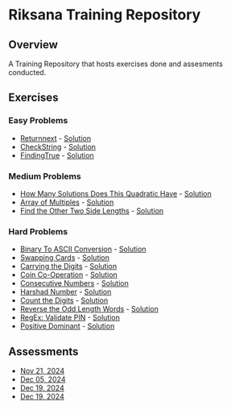 # Riksana Training Repository
 
## Overview
A Training Repository that hosts exercises done and assesments conducted.
 
## Exercises
### Easy Problems
- [Returnnext](https://edabit.com/challenge/Qir2pQ2Qp3uwrfJNZ) - [Solution](excercise/easy/Returnnext.java)
- [CheckString](https://edabit.com/challenge/PZnwXraqBPYv7w4Sm) - [Solution](excercise/easy/checkingString.java)
- [FindingTrue](https://edabit.com/challenge/FRtmuYD26pcQWFR7k) - [Solution](excercise/easy/findingTrue.java)

 
### Medium Problems
- [How Many Solutions Does This Quadratic Have](https://edabit.com/challenge/Rs23pTNpM6k5M2ThH) - [Solution](excercise/medium/Challenge.java)
- [Array of Multiples](https://edabit.com/challenge/rzpucPyoyEtXPo2BG) - [Solution](excercise/medium/Program.java)
- [Find the Other Two Side Lengths](https://edabit.com/challenge/J26bZ6Fv6bWEisDYj) - [Solution](excercise/medium/SideCheck.java)
 
### Hard Problems
- [Binary To ASCII Conversion](https://edabit.com/challenge/GqqYA3RKuok5Pw2Bx) - [Solution](excercise/hard/BinaryConversion.java)
 - [Swapping Cards]([https://edabit.com/challenge/7DRLdMehCk9eWFWyR](https://edabit.com/challenge/7DRLdMehCk9eWFWyR)) - [Solution](excercise/hard/CardSwap.java)
 - [Carrying the Digits](https://edabit.com/challenge/5snfPLPbvjAsZ5kjo) - [Solution](excercise/hard/CarryDigit.java)
 - [Coin Co-Operation](https://edabit.com/challenge/WmGeYLJbud69ezCew) - [Solution](excercise/hard/CoinCoperation.java)
 - [Consecutive Numbers](https://edabit.com/challenge/Md6usCHQ7Xsj2fQi3) - [Solution](excercise/hard/ConsequtiveNumbers.java)
 - [Harshad Number]([https://edabit.com/challenge/xLHemSaX8jAc6Tyz9] (https://edabit.com/challenge/xLHemSaX8jAc6Tyz9)) - [Solution](excercise/hard/Harshad.java)
 - [Count the Digits](https://edabit.com/challenge/aAMcXEH67BLzJfyZz) - [Solution](excercise/hard/Repeat.java)
 - [Reverse the Odd Length Words](https://edabit.com/challenge/p5kyThBZDR7oJhjR7) - [Solution](excercise/hard/OddReverse.java)
 - [RegEx: Validate PIN](https://edabit.com/challenge/sCP58J9vcexchgwo7) - [Solution](excercise/hard/PersonalIdNumber.java)
 - [Positive Dominant](https://edabit.com/challenge/zi3zKpBLYHqtmSf5m) - [Solution](excercise/hard/PositiveDominant.java)
 ## Assessments
- [Nov 21, 2024](assessments/20241121)
- [Dec 05, 2024](assessments/20241205)
- [Dec 19, 2024](assessments/20241219)
- [Dec 19, 2024](assessments/20250109)
